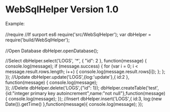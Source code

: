 WebSqlHelper Version 1.0
==== 
Example:<br>  
//require
//If surport es6 require('src/WebSqlHelper');
var dbHelper = require('build/WebSqlHelper');<br>  
//Open Database
dbHelper.openDatabase();
	 
//Select 
dbHelper.select('LOGS', '*', {
		"id": 2
	}, function(message) {
		console.log(message);
		if (message.success) {
			for (var i = 0; i < message.result.rows.length; i++) {
				console.log(message.result.rows[i]);
			};
		};
});
//Update
dbHelper.update('LOGS',{log:'update'},{
		id:2
	}, function(message) {
		console.log(message);		 
});
//Delete
dbHelper.delete('LOGS',{"id": 1});
	dbHelper.createTable('test',{id:"integer primary key autoincrement",name:"not null"},function(message){
		 console.log(message);
});
//Insert
dbHelper.insert('LOGS',{
		id:3,
		log:(new Date()).getTime()
	},function(message){
		console.log(message);
});
